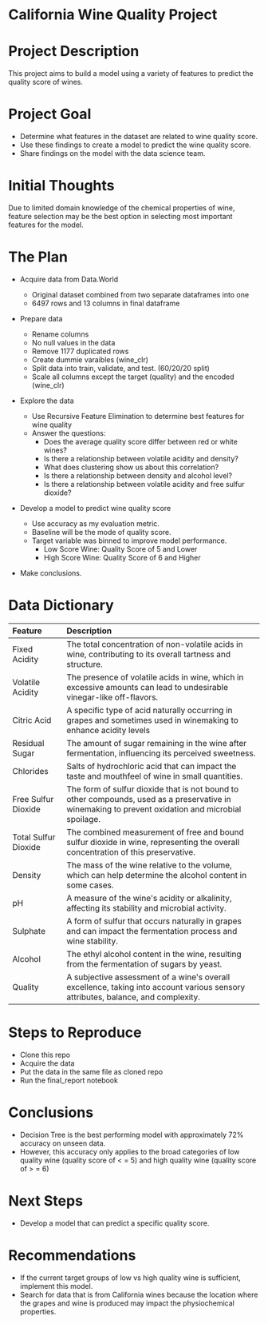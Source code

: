 # California Wine Quality Project

# Project Description
This project aims to build a model using a variety of features to predict the quality score of wines.

# Project Goal
  * Determine what features in the dataset are related to wine quality score.
  * Use these findings to create a model to predict the wine quality score.
  * Share findings on the model with the data science team.

# Initial Thoughts
Due to limited domain knowledge of the chemical properties of wine, feature selection may be the best option in selecting most important features for the model. 

# The Plan
  * Acquire data from Data.World
    * Original dataset combined from two separate dataframes into one
    * 6497 rows and 13 columns in final dataframe
    
  * Prepare data
    * Rename columns
    * No null values in the data  
    * Remove 1177 duplicated rows
    * Create dummie varaibles (wine_clr)
    * Split data into train, validate, and test. (60/20/20 split)
    * Scale all columns except the target (quality) and the encoded (wine_clr)
      
  * Explore the data
    * Use Recursive Feature Elimination to determine best features for wine quality
    * Answer the questions:
        * Does the average quality score differ between red or white wines?
        * Is there a relationship between volatile acidity and density?
        * What does clustering show us about this correlation?
        * Is there a relationship between density and alcohol level?
        * Is there a relationship between volatile acidity and free sulfur dioxide?
        
  * Develop a model to predict wine quality score
    * Use accuracy as my evaluation metric.
    * Baseline will be the mode of quality score.
    * Target variable was binned to improve model performance.
        * Low Score Wine: Quality Score of 5 and Lower
        * High Score Wine: Quality Score of 6 and Higher
   
  * Make conclusions.

# Data Dictionary
|**Feature**|**Description**|
|:-----------|:---------------|
|Fixed Acidity |The total concentration of non-volatile acids in wine, contributing to its overall tartness and structure.|
|Volatile Acidity | The presence of volatile acids in wine, which in excessive amounts can lead to undesirable vinegar-like off-flavors.|
|Citric Acid |A specific type of acid naturally occurring in grapes and sometimes used in winemaking to enhance acidity levels|
|Residual Sugar | The amount of sugar remaining in the wine after fermentation, influencing its perceived sweetness. |
|Chlorides| Salts of hydrochloric acid that can impact the taste and mouthfeel of wine in small quantities.|
|Free Sulfur Dioxide|The form of sulfur dioxide that is not bound to other compounds, used as a preservative in winemaking to prevent oxidation and microbial spoilage. |
|Total Sulfur Dioxide|The combined measurement of free and bound sulfur dioxide in wine, representing the overall concentration of this preservative. |
|Density| The mass of the wine relative to the volume, which can help determine the alcohol content in some cases.|
|pH|A measure of the wine's acidity or alkalinity, affecting its stability and microbial activity. |
|Sulphate| A form of sulfur that occurs naturally in grapes and can impact the fermentation process and wine stability. |
|Alcohol| The ethyl alcohol content in the wine, resulting from the fermentation of sugars by yeast.|
|Quality| A subjective assessment of a wine's overall excellence, taking into account various sensory attributes, balance, and complexity.|

# Steps to Reproduce
  * Clone this repo
  * Acquire the data
  * Put the data in the same file as cloned repo
  * Run the final_report notebook

# Conclusions
  * Decision Tree is the best performing model with approximately 72% accuracy on unseen data.
  * However, this accuracy only applies to the broad categories of low quality wine (quality score of < = 5) and high quality wine (quality score of > = 6)

# Next Steps
  * Develop a model that can predict a specific quality score. 

# Recommendations
  * If the current target groups of low vs high quality wine is sufficient, implement this model.
  * Search for data that is from California wines because the location where the grapes and wine is produced may impact the physiochemical properties.
  